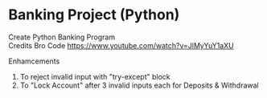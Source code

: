 # Banking Project (Python)

Create Python Banking Program  
Credits Bro Code https://www.youtube.com/watch?v=JlMyYuY1aXU  

Enhamcements  
1. To reject invalid input with "try-except" block  
2. To "Lock Account" after 3 invalid inputs each for Deposits & Withdrawal
